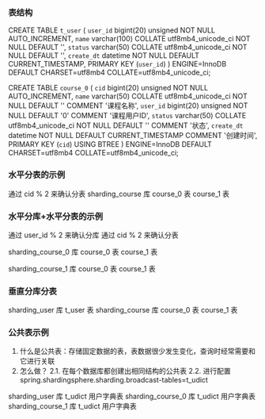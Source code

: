 ### 表结构
CREATE TABLE `t_user` (
  `user_id` bigint(20) unsigned NOT NULL AUTO_INCREMENT,
  `name` varchar(100) COLLATE utf8mb4_unicode_ci NOT NULL DEFAULT '',
  `status` varchar(50) COLLATE utf8mb4_unicode_ci NOT NULL DEFAULT '',
  `create_dt` datetime NOT NULL DEFAULT CURRENT_TIMESTAMP,
  PRIMARY KEY (`user_id`)
) ENGINE=InnoDB DEFAULT CHARSET=utf8mb4 COLLATE=utf8mb4_unicode_ci;

CREATE TABLE `course_0` (
  `cid` bigint(20) unsigned NOT NULL AUTO_INCREMENT,
  `name` varchar(50) COLLATE utf8mb4_unicode_ci NOT NULL DEFAULT '' COMMENT '课程名称',
  `user_id` bigint(20) unsigned NOT NULL DEFAULT '0' COMMENT '课程用户ID',
  `status` varchar(50) COLLATE utf8mb4_unicode_ci NOT NULL DEFAULT '' COMMENT '状态',
  `create_dt` datetime NOT NULL DEFAULT CURRENT_TIMESTAMP COMMENT '创建时间',
  PRIMARY KEY (`cid`) USING BTREE
) ENGINE=InnoDB DEFAULT CHARSET=utf8mb4 COLLATE=utf8mb4_unicode_ci;

### 水平分表的示例
通过 cid % 2 来确认分表
sharding_course 库
    course_0 表
    course_1 表

### 水平分库+水平分表的示例
通过 user_id % 2 来确认分库
通过 cid % 2 来确认分表

sharding_course_0 库
    course_0 表
    course_1 表

sharding_course_1 库
    course_0 表
    course_1 表

### 垂直分库分表
sharding_user 库
    t_user 表
sharding_course 库
    course_0 表
    course_1 表
    
### 公共表示例
1. 什么是公共表：存储固定数据的表，表数据很少发生变化，查询时经常需要和它进行关联
2. 怎么做？
    2.1. 在每个数据库都创建出相同结构的公共表
    2.2. 进行配置 spring.shardingsphere.sharding.broadcast-tables=t_udict

sharding_user 库
    t_udict 用户字典表
sharding_course_0 库
    t_udict 用户字典表
sharding_course_1 库
    t_udict 用户字典表
